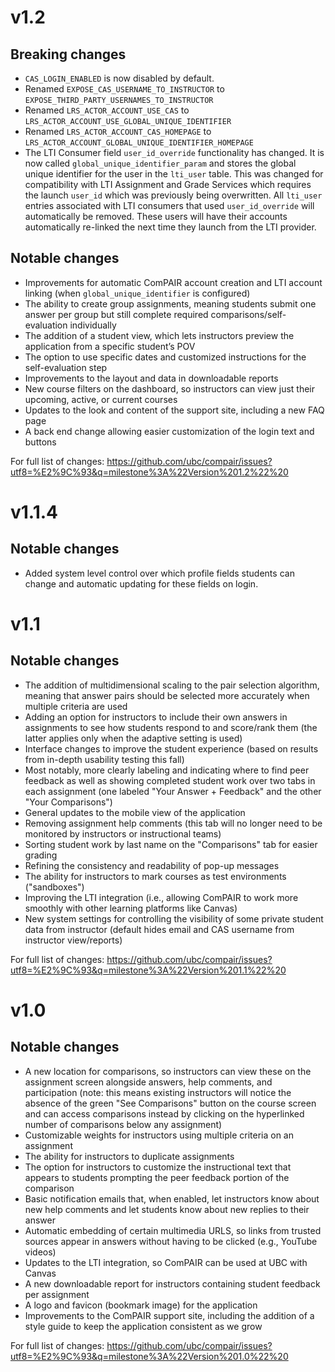 # v1.2

## Breaking changes

* `CAS_LOGIN_ENABLED` is now disabled by default.
* Renamed `EXPOSE_CAS_USERNAME_TO_INSTRUCTOR` to `EXPOSE_THIRD_PARTY_USERNAMES_TO_INSTRUCTOR`
* Renamed `LRS_ACTOR_ACCOUNT_USE_CAS` to `LRS_ACTOR_ACCOUNT_USE_GLOBAL_UNIQUE_IDENTIFIER`
* Renamed `LRS_ACTOR_ACCOUNT_CAS_HOMEPAGE` to `LRS_ACTOR_ACCOUNT_GLOBAL_UNIQUE_IDENTIFIER_HOMEPAGE`
* The LTI Consumer field `user_id_override` functionality has changed. It is now called `global_unique_identifier_param` and stores the global unique identifier for the user in the `lti_user` table. This was changed for compatibility with LTI Assignment and Grade Services which requires the launch `user_id` which was previously being overwritten. All `lti_user` entries associated with LTI consumers that used `user_id_override` will automatically be removed. These users will have their accounts automatically re-linked the next time they launch from the LTI provider.

## Notable changes

* Improvements for automatic ComPAIR account creation and LTI account linking (when `global_unique_identifier` is configured)
* The ability to create group assignments, meaning students submit one answer per group but still complete required comparisons/self-evaluation individually
* The addition of a student view, which lets instructors preview the application from a specific student’s POV
* The option to use specific dates and customized instructions for the self-evaluation step
* Improvements to the layout and data in downloadable reports
* New course filters on the dashboard, so instructors can view just their upcoming, active, or current courses
* Updates to the look and content of the support site, including a new FAQ page
* A back end change allowing easier customization of the login text and buttons

For full list of changes: https://github.com/ubc/compair/issues?utf8=%E2%9C%93&q=milestone%3A%22Version%201.2%22%20

# v1.1.4

## Notable changes

* Added system level control over which profile fields students can change and automatic updating for these fields on login.

# v1.1

## Notable changes

* The addition of multidimensional scaling to the pair selection algorithm, meaning that answer pairs should be selected more accurately when multiple criteria are used
* Adding an option for instructors to include their own answers in assignments to see how students respond to and score/rank them (the latter applies only when the adaptive setting is used)
* Interface changes to improve the student experience (based on results from in-depth usability testing this fall)
* Most notably, more clearly labeling and indicating where to find peer feedback as well as showing completed student work over two tabs in each assignment (one labeled "Your Answer + Feedback" and the other "Your Comparisons")
* General updates to the mobile view of the application
* Removing assignment help comments (this tab will no longer need to be monitored by instructors or instructional teams)
* Sorting student work by last name on the "Comparisons" tab for easier grading
* Refining the consistency and readability of pop-up messages
* The ability for instructors to mark courses as test environments ("sandboxes")
* Improving the LTI integration (i.e., allowing ComPAIR to work more smoothly with other learning platforms like Canvas)
* New system settings for controlling the visibility of some private student data from instructor (default hides email and CAS username from instructor view/reports)

For full list of changes: https://github.com/ubc/compair/issues?utf8=%E2%9C%93&q=milestone%3A%22Version%201.1%22%20

# v1.0

## Notable changes

* A new location for comparisons, so instructors can view these on the assignment screen alongside answers, help comments, and participation (note: this means existing instructors will notice the absence of the green "See Comparisons" button on the course screen and can access comparisons instead by clicking on the hyperlinked number of comparisons below any assignment)
* Customizable weights for instructors using multiple criteria on an assignment
* The ability for instructors to duplicate assignments
* The option for instructors to customize the instructional text that appears to students prompting the peer feedback portion of the comparison
* Basic notification emails that, when enabled, let instructors know about new help comments and let students know about new replies to their answer
* Automatic embedding of certain multimedia URLS, so links from trusted sources appear in answers without having to be clicked (e.g., YouTube videos)
* Updates to the LTI integration, so ComPAIR can be used at UBC with Canvas
* A new downloadable report for instructors containing student feedback per assignment
* A logo and favicon (bookmark image) for the application
* Improvements to the ComPAIR support site, including the addition of a style guide to keep the application consistent as we grow

For full list of changes: https://github.com/ubc/compair/issues?utf8=%E2%9C%93&q=milestone%3A%22Version%201.0%22%20
